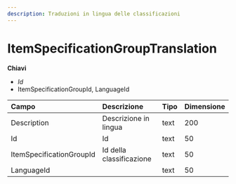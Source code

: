 ```yaml
---
description: Traduzioni in lingua delle classificazioni
---
```


# ItemSpecificationGroupTranslation

**Chiavi**

* _Id_
* ItemSpecificationGroupId, LanguageId

| Campo | Descrizione | Tipo | Dimensione |
| :--- | :--- | :--- | :--- |
| Description | Descrizione in lingua | text | 200 |
| Id | Id | text | 50 |
| ItemSpecificationGroupId | Id della classificazione | text | 50 |
| LanguageId |  | text | 50 |
